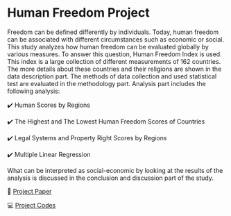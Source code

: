 # Human Freedom Project
Freedom can be defined differently by individuals. Today, human freedom can be associated with different circumstances such as economic or social. This study analyzes how human freedom can be evaluated globally by various measures. To answer this question, Human Freedom Index is used. This index is a large collection of different measurements of 162 countries. The more details about these countries and their religions are shown in the data description part. The methods of data collection and used statistical test are evaluated in the methodology part. Analysis part includes the following analysis:

:heavy_check_mark: Human Scores by Regions

:heavy_check_mark: The Highest and The Lowest Human Freedom Scores of Countries

:heavy_check_mark: Legal Systems and Property Right Scores by Regions

:heavy_check_mark: Multiple Linear Regression

What can be interpreted as social-economic by looking at the results of the analysis is discussed in the conclusion and discussion part of the study.

:page_facing_up: [Project Paper](https://github.com/ebrusakar/Human-Freedom-Project/blob/main/linear%20models%20project.pdf)
 
:computer: [Project Codes](https://github.com/ebrusakar/Human-Freedom-Project/blob/main/R-Codes.ipynb)
